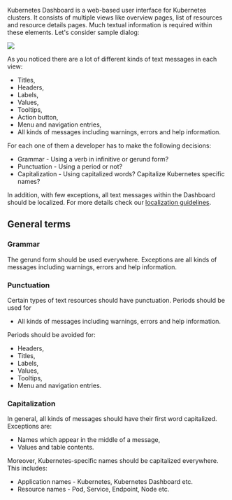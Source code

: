 Kubernetes Dashboard is a web-based user interface for Kubernetes clusters. It consists of multiple views like overview pages, list of resources and resource details pages. Much textual information is required within these elements. Let's consider sample dialog:

![](https://github.com/kubernetes/dashboard/raw/master/docs/dashboard-ui.png)

As you noticed there are a lot of different kinds of text messages in each view:

- Titles,
- Headers,
- Labels,
- Values,
- Tooltips,
- Action button,
- Menu and navigation entries,
- All kinds of messages including warnings, errors and help information.

For each one of them a developer has to make the following decisions:

- Grammar - Using a verb in infinitive or gerund form?
- Punctuation - Using a period or not?
- Capitalization - Using capitalized words? Capitalize Kubernetes specific names?

In addition, with few exceptions, all text messages within the Dashboard should be localized. For more details check our [localization guidelines](localization.md).

## General terms

### Grammar

The gerund form should be used everywhere. Exceptions are all kinds of messages including warnings,
errors and help information.

### Punctuation

Certain types of text resources should have punctuation. Periods should be used for

- All kinds of messages including warnings, errors and help information.

Periods should be avoided for:

- Headers,
- Titles,
- Labels,
- Values,
- Tooltips,
- Menu and navigation entries.

### Capitalization

In general, all kinds of messages should have their first word capitalized. Exceptions are:

- Names which appear in the middle of a message,
- Values and table contents.

Moreover, Kubernetes-specific names should be capitalized everywhere. This includes:

- Application names - Kubernetes, Kubernetes Dashboard etc.
- Resource names - Pod, Service, Endpoint, Node etc.